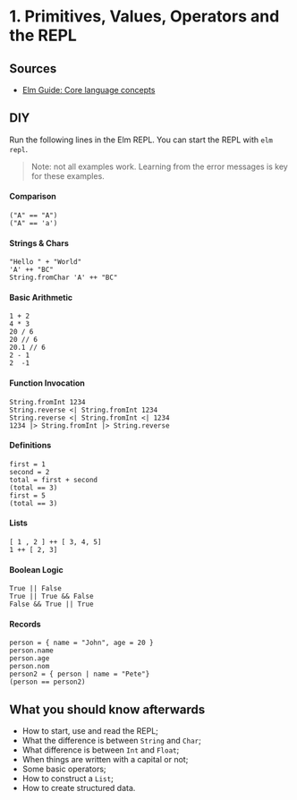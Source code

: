 # 1. Primitives, Values, Operators and the REPL

## Sources

- [Elm Guide: Core language concepts](https://guide.elm-lang.org/core_language.html)

## DIY

Run the following lines in the Elm REPL.
You can start the REPL with `elm repl`.

> Note: not all examples work. Learning from the error messages is key for these examples.

#### Comparison

```
("A" == "A")
("A" == 'a')
```

#### Strings & Chars

```
"Hello " + "World"
'A' ++ "BC"
String.fromChar 'A' ++ "BC"
```

#### Basic Arithmetic

```
1 + 2
4 * 3
20 / 6
20 // 6
20.1 // 6
2 - 1
2  -1
```

#### Function Invocation

```
String.fromInt 1234
String.reverse <| String.fromInt 1234
String.reverse <| String.fromInt <| 1234
1234 |> String.fromInt |> String.reverse
```

#### Definitions

```
first = 1
second = 2
total = first + second
(total == 3)
first = 5
(total == 3)
```

#### Lists

```
[ 1 , 2 ] ++ [ 3, 4, 5]
1 ++ [ 2, 3]
```

#### Boolean Logic

```
True || False
True || True && False
False && True || True
```

#### Records

```
person = { name = "John", age = 20 }
person.name
person.age
person.nom
person2 = { person | name = "Pete"}
(person == person2)
```

## What you should know afterwards

- How to start, use and read the REPL;
- What the difference is between `String` and `Char`;
- What difference is between `Int` and `Float`;
- When things are written with a capital or not;
- Some basic operators;
- How to construct a `List`;
- How to create structured data.
